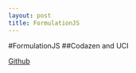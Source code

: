 ```yaml
---
layout: post
title: FormulationJS
---
```


#FormulationJS
##Codazen and UCI

[Github](https://github.com/codazen/formulationjs) 
